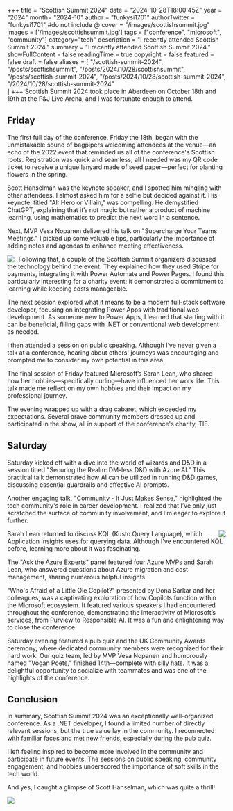 +++
title = "Scottish Summit 2024"
date = "2024-10-28T18:00:45Z"
year = "2024"
month= "2024-10"
author = "funkysi1701"
authorTwitter = "funkysi1701" #do not include @
cover = "/images/scottishsummit.jpg"
images = ['/images/scottishsummit.jpg']
tags = ["conference", "microsoft", "community"]
category="tech"
description =  "I recently attended Scottish Summit 2024."
summary = "I recently attended Scottish Summit 2024."
showFullContent = false
readingTime = true
copyright = false
featured = false
draft = false
aliases = [
    "/scottish-summit-2024",
    "/posts/scottishsummit",
    "/posts/2024/10/28/scottishsummit",
    "/posts/scottish-summit-2024",
    "/posts/2024/10/28/scottish-summit-2024",
    "/2024/10/28/scottish-summit-2024"    
]
+++
Scottish Summit 2024 took place in Aberdeen on October 18th and 19th at the P&J Live Arena, and I was fortunate enough to attend.

## Friday

The first full day of the conference, Friday the 18th, began with the unmistakable sound of bagpipers welcoming attendees at the venue—an echo of the 2022 event that reminded us all of the conference's Scottish roots. Registration was quick and seamless; all I needed was my QR code ticket to receive a unique lanyard made of seed paper—perfect for planting flowers in the spring.

Scott Hanselman was the keynote speaker, and I spotted him mingling with other attendees. I almost asked him for a selfie but decided against it. His keynote, titled "AI: Hero or Villain," was compelling. He demystified ChatGPT, explaining that it’s not magic but rather a product of machine learning, using mathematics to predict the next word in a sentence. 

Next, MVP Vesa Nopanen delivered his talk on "Supercharge Your Teams Meetings." I picked up some valuable tips, particularly the importance of adding notes and agendas to enhance meeting effectiveness.

<img src="/images/GaKpRZ3WIAAFsIW.jpg" style="padding-right: 7px" align="left" /> Following that, a couple of the Scottish Summit organizers discussed the technology behind the event. They explained how they used Stripe for payments, integrating it with Power Automate and Power Pages. I found this particularly interesting for a charity event; it demonstrated a commitment to learning while keeping costs manageable.

The next session explored what it means to be a modern full-stack software developer, focusing on integrating Power Apps with traditional web development. As someone new to Power Apps, I learned that starting with it can be beneficial, filling gaps with .NET or conventional web development as needed.

I then attended a session on public speaking. Although I’ve never given a talk at a conference, hearing about others' journeys was encouraging and prompted me to consider my own potential in this area.

The final session of Friday featured Microsoft’s Sarah Lean, who shared how her hobbies—specifically curling—have influenced her work life. This talk made me reflect on my own hobbies and their impact on my professional journey.

The evening wrapped up with a drag cabaret, which exceeded my expectations. Several brave community members dressed up and participated in the show, all in support of the conference's charity, TIE.

## Saturday

Saturday kicked off with a dive into the world of wizards and D&D in a session titled "Securing the Realm: DM-less D&D with Azure AI." This practical talk demonstrated how AI can be utilized in running D&D games, discussing essential guardrails and effective AI prompts.

Another engaging talk, "Community - It Just Makes Sense," highlighted the tech community's role in career development. I realized that I’ve only just scratched the surface of community involvement, and I’m eager to explore it further.

<img src="/images/GaP4xTOW0AA6VHI.jpg" style="padding-left: 7px" align="right" /> 

Sarah Lean returned to discuss KQL (Kusto Query Language), which Application Insights uses for querying data. Although I've encountered KQL before, learning more about it was fascinating.

The "Ask the Azure Experts" panel featured four Azure MVPs and Sarah Lean, who answered questions about Azure migration and cost management, sharing numerous helpful insights.

"Who's Afraid of a Little Ole Copilot?" presented by Dona Sarkar and her colleagues, was a captivating exploration of how Copilots function within the Microsoft ecosystem. It featured various speakers I had encountered throughout the conference, demonstrating the interactivity of Microsoft’s services, from Purview to Responsible AI. It was a fun and enlightening way to close the conference.

Saturday evening featured a pub quiz and the UK Community Awards ceremony, where dedicated community members were recognized for their hard work. Our quiz team, led by MVP Vesa Nopanen and humorously named "Vogan Poets," finished 14th—complete with silly hats. It was a delightful opportunity to socialize with teammates and was one of the highlights of the conference.

## Conclusion

In summary, Scottish Summit 2024 was an exceptionally well-organized conference. As a .NET developer, I found a limited number of directly relevant sessions, but the true value lay in the community. I reconnected with familiar faces and met new friends, especially during the pub quiz.

I left feeling inspired to become more involved in the community and participate in future events. The sessions on public speaking, community engagement, and hobbies underscored the importance of soft skills in the tech world.

And yes, I caught a glimpse of Scott Hanselman, which was quite a thrill!

<img src="/images/GaKSNJeXwAA-xyr.jpg" style="padding-right: 7px" align="left" />